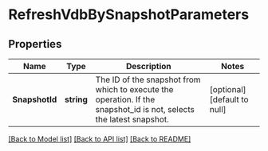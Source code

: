 # RefreshVdbBySnapshotParameters

## Properties
Name | Type | Description | Notes
------------ | ------------- | ------------- | -------------
**SnapshotId** | **string** | The ID of the snapshot from which to execute the operation. If the snapshot_id is not, selects the latest snapshot. | [optional] [default to null]

[[Back to Model list]](../README.md#documentation-for-models) [[Back to API list]](../README.md#documentation-for-api-endpoints) [[Back to README]](../README.md)

